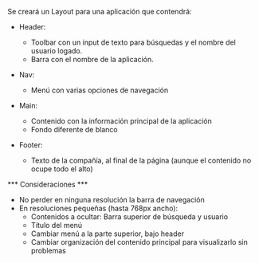 Se creará un Layout para una aplicación que contendrá:

- Header:
    * Toolbar con un input de texto para búsquedas y el nombre del usuario logado.
    * Barra con el nombre de la aplicación.

- Nav:
    * Menú con varias opciones de navegación

- Main: 
    * Contenido con la información principal de la aplicación
    * Fondo diferente de blanco

- Footer: 
    * Texto de la compañía, al final de la página (aunque el contenido no ocupe todo el alto)

*** Consideraciones ***
- No perder en ninguna resolución la barra de navegación
- En resoluciones pequeñas (hasta 768px ancho):
    * Contenidos a ocultar: Barra superior de búsqueda y usuario
    * Título del menú
    * Cambiar menú a la parte superior, bajo header
    * Cambiar organización del contenido principal para visualizarlo sin problemas